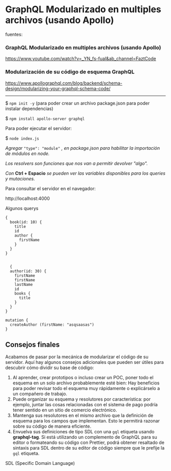 
# GraphQL Modularizado en multiples archivos (usando Apollo)

fuentes:

### GraphQL Modularizado en multiples archivos (usando Apollo)
https://www.youtube.com/watch?v=_YN_fs-fuaI&ab_channel=FaztCode

### Modularización de su código de esquema GraphQL
https://www.apollographql.com/blog/backend/schema-design/modularizing-your-graphql-schema-code/

---

 $ `npm init -y` (para poder crear un archivo package.json para poder instalar dependencias)

 $ `npm install apollo-server graphql`

Para poder ejecutar el servidor:

 $ `node index.js`

_Agregar_ `"type": "module"` _, en package.json para habilitar la importación de módulos en node._

_Los resolvers son funciones que nos van a permitir devolver "algo"._

_Con_ **Ctrl + Espacio** _se pueden ver las variables disponibles para los queries y mutaciones._

Para consultar el servidor en el navegador:

http://localhost:4000

Algunos querys

```
{
  book(id: 10) {
    title
    id
    author {
      firstName
    }
  }
}
  

  {
  author(id: 30) {
    firstName
    firstName
    lastName
    id
    books {
      title
    }
  }
}

mutation {
  createAuthor (firstName: "asqsaasas")
}
```
## Consejos finales

Acabamos de pasar por la mecánica de modularizar el código de su servidor. Aquí hay algunos consejos adicionales que pueden ser útiles para descubrir cómo dividir su base de código:

1. Al aprender, crear prototipos o incluso crear un POC, poner todo el esquema en un solo archivo probablemente esté bien: Hay beneficios para poder revisar todo el esquema muy rápidamente o explicárselo a un compañero de trabajo.
2. Puede organizar su esquema y resolutores por característica: por ejemplo, juntar las cosas relacionadas con el sistema de pago podría tener sentido en un sitio de comercio electrónico.
3. Mantenga sus resolutores en el mismo archivo que la definición de esquema para los campos que implementan. Esto le permitirá razonar sobre su código de manera eficiente.
4. Envuelva sus definiciones de tipo SDL con una  `gql` etiqueta usando  **graphql-tag**. Si está utilizando un complemento de GraphQL para su editor o formateando su código con Prettier, podrá obtener resaltado de sintaxis para SDL dentro de su editor de código siempre que le prefije la `gql` etiqueta.

SDL (Specific Domain Language)